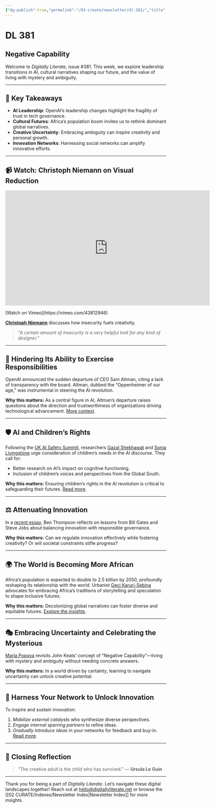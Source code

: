 ```yaml
---
{"dg-publish":true,"permalink":"/03-create/newsletter/dl-381/","title":"Negative Capability","tags":["ai-governance","innovation","cultural-futures","uncertainty"]}
---
```



# DL 381

## Negative Capability

Welcome to _Digitally Literate_, issue #381. This week, we explore leadership transitions in AI, cultural narratives shaping our future, and the value of living with mystery and ambiguity.

---

## 🔖 Key Takeaways
- **AI Leadership**: OpenAI’s leadership changes highlight the fragility of trust in tech governance.
- **Cultural Futures**: Africa’s population boom invites us to rethink dominant global narratives.
- **Creative Uncertainty**: Embracing ambiguity can inspire creativity and personal growth.
- **Innovation Networks**: Harnessing social networks can amplify innovative efforts.

---

## 📹 Watch: Christoph Niemann on Visual Reduction

<iframe src="https://player.vimeo.com/video/43812946?h=29b2baa032" width="640" height="360" frameborder="0" allow="autoplay; fullscreen; picture-in-picture" allowfullscreen></iframe>
<p>[Watch on Vimeo](https://vimeo.com/43812946)</p>

[**Christoph Niemann**](https://www.themarginalian.org/2012-06-12/christoph-niemann-design-insecurity/) discusses how insecurity fuels creativity. 

> *"A certain amount of insecurity is a very helpful trait for any kind of designer."*

---

## 🧠 Hindering Its Ability to Exercise Responsibilities

OpenAI announced the sudden departure of CEO Sam Altman, citing a lack of transparency with the board. Altman, dubbed the “Oppenheimer of our age,” was instrumental in steering the AI revolution.

**Why this matters:** As a central figure in AI, Altman’s departure raises questions about the direction and trustworthiness of organizations driving technological advancement. [More context](https://nymag.com/intelligencer/2023/11/why-was-sam-altman-fired-as-ceo-of-openai.html).

---

## 🛡️ AI and Children’s Rights

Following the [UK AI Safety Summit](https://www.aisafetysummit.gov.uk/), researchers [Gazal Shekhawat](https://www.linkedin.com/in/gazals/) and [Sonia Livingstone](https://www.lse.ac.uk/media-and-communications/people/academic-staff/sonia-livingstone) urge consideration of children’s needs in the AI discourse. They call for:
- Better research on AI’s impact on cognitive functioning.
- Inclusion of children’s voices and perspectives from the Global South.

**Why this matters:** Ensuring children’s rights in the AI revolution is critical to safeguarding their futures. [Read more](https://blogs.lse.ac.uk/parenting4digitalfuture/2023-11-08/ai-rights/).

---

## ⚖️ Attenuating Innovation

In a [recent essay](https://stratechery.com/2023/attenuating-innovation-ai/), Ben Thompson reflects on lessons from Bill Gates and Steve Jobs about balancing innovation with responsible governance.

**Why this matters:** Can we regulate innovation effectively while fostering creativity? Or will societal constraints stifle progress?

---

## 🌍 The World is Becoming More African

Africa’s population is expected to double to 2.5 billion by 2050, profoundly reshaping its relationship with the world. Urbanist [Geci Karuri-Sebina](https://www.linkedin.com/in/gecik/) advocates for embracing Africa’s traditions of storytelling and speculation to shape inclusive futures.

**Why this matters:** Decolonizing global narratives can foster diverse and equitable futures. [Explore the insights](https://archive.ph/r6VcW).

---

## 🎭 Embracing Uncertainty and Celebrating the Mysterious

[Maria Popova](https://www.themarginalian.org/2012-11-01/john-keats-on-negative-capability/) revisits John Keats’ concept of “Negative Capability”—living with mystery and ambiguity without needing concrete answers.

**Why this matters:** In a world driven by certainty, learning to navigate uncertainty can unlock creative potential.

---

## 🔧 Harness Your Network to Unlock Innovation

To inspire and sustain innovation:
1. *Mobilize external catalysts* who synthesize diverse perspectives.
2. *Engage internal sparring partners* to refine ideas.
3. *Gradually introduce ideas* in your networks for feedback and buy-in. [Read more](https://hbr.org/2023/11/harness-your-network-to-unlock-innovation).

---

## 🌟 Closing Reflection

> “The creative adult is the child who has survived.” — **Ursula Le Guin**

---

Thank you for being a part of _Digitally Literate_. Let’s navigate these digital landscapes together! Reach out at hello@digitallyliterate.net or browse the [[02 CURATE/Indexes/Newsletter Index\|Newsletter Index]] for more insights.
